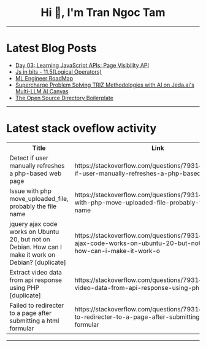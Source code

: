<h1 align="center">Hi 👋, I'm Tran Ngoc Tam</h1>

---

# Latest Blog Posts 
<!-- BLOG-POST-LIST:START -->
- [Day 03: Learning JavaScript APIs: Page Visibility API](https://dev.to/spruceemma/day-03-learning-javascript-apis-page-visibility-api-58m4)
- [Js in bits - 11.5&lpar;Logical Operators&rpar;](https://dev.to/avinashd10/js-in-bits-115logical-operators-489m)
- [ML Engineer RoadMap](https://dev.to/engrmumtazali0112/ml-engineer-roadmap-31ek)
- [Supercharge Problem Solving TRIZ Methodologies with AI on Jeda.ai&#39;s Multi-LLM AI Canvas](https://dev.to/ishmam_jahan_4269b6f13ba5/supercharge-problem-solving-triz-methodologies-with-ai-on-jedaais-multi-llm-ai-canvas-53k4)
- [The Open Source Directory Boilerplate](https://dev.to/javayhu/the-open-source-directory-boilerplate-3mk2)
<!-- BLOG-POST-LIST:END -->

---

# Latest stack oveflow activity
<table>
  <tr><th>Title</th><th>Link</th></tr>
  <!-- STACKOVERFLOW:START --><tr><td>Detect if user manually refreshes a php-based web page</td><td>https://stackoverflow.com/questions/79314883/detect-if-user-manually-refreshes-a-php-based-web-page</td></tr><tr><td>Issue with php move_uploaded_file, probably the file name</td><td>https://stackoverflow.com/questions/79314749/issue-with-php-move-uploaded-file-probably-the-file-name</td></tr><tr><td>jquery ajax code works on Ubuntu 20, but not on Debian. How can I make it work on Debian? [duplicate]</td><td>https://stackoverflow.com/questions/79314514/jquery-ajax-code-works-on-ubuntu-20-but-not-on-debian-how-can-i-make-it-work-o</td></tr><tr><td>Extract video data from api response using PHP [duplicate]</td><td>https://stackoverflow.com/questions/79314376/extract-video-data-from-api-response-using-php</td></tr><tr><td>Failed to redirecter to a page after submitting a html formular</td><td>https://stackoverflow.com/questions/79314190/failed-to-redirecter-to-a-page-after-submitting-a-html-formular</td></tr><!-- STACKOVERFLOW:END -->
</table>

---


